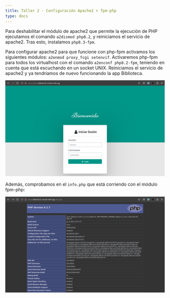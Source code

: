 ```yaml
---
title: Taller 2 - Configuración Apache2 + fpm-php
type: docs
---
```


Para deshabilitar el módulo de apache2 que permite la ejecución de PHP ejecutamos el comando `a2dismod php8.2`, y reiniciamos el servicio de apache2. Tras esto, instalamos `php8.3-fpm`.

Para configurar apache2 para que funcione con php-fpm activamos los siguientes módulos: `a2enmod proxy_fcgi setenvif`. Activaremos php-fpm para todos los virtualhost con el comando `a2enconf php8.2-fpm`, teniendo en cuenta que está escuchando en un socket UNIX. Reiniciamos el servicio de apache2 y ya tendríamos de nuevo funcionando la app Biblioteca.

![Captura de acceso a aplicación funcionando con fpm-php](../../../../static/images/t2-1.png)

Además, comprobamos en el `info.php` que está corriendo con el módulo fpm-php:

![PHP corriendo con fpm-php](../../../../static/images/t2-2.png)